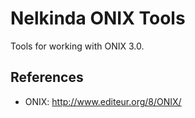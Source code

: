 # Nelkinda ONIX Tools

Tools for working with ONIX 3.0.

## References
- ONIX: http://www.editeur.org/8/ONIX/
